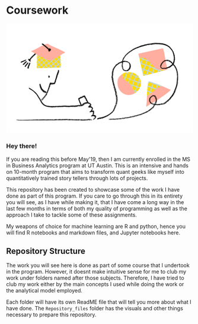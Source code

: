 # Coursework
![Image](https://github.com/sagar-chadha/Coursework/blob/master/Repository_files/course.png)
### Hey there! <br>

If you are reading this before May'19, then I am currently enrolled in the MS in Business Analytics program at UT Austin. This is an intensive and hands on 10-month program that aims to transform quant geeks like myself into quantitatively trained story tellers through lots of projects.

This repository has been created to showcase some of the work I have done as part of this program. If you care to go through this in its entirety you will see, as I have while making it, that I have come a long way in the last few months in terms of both my quality of programming as well as the approach I take to tackle some of these assignments.

My weapons of choice for machine learning are R and python, hence you will find R notebooks and markdown files, and Jupyter notebooks here. 

## Repository Structure
The work you will see here is done as part of some course that I undertook in the program. However, it doesnt make intuitive sense for me to club my work under folders named after those subjects. Therefore, I have tried to club my work either by the main concepts I used while doing the work or the analytical model employed. 

Each folder will have its own ReadME file that will tell you more about what I have done. The `Repository_files` folder has the visuals and other things necessary to prepare this repository.
